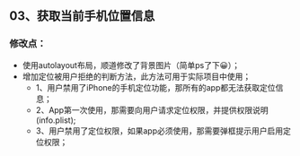 ##  03、获取当前手机位置信息

### 修改点：

- 使用autolayout布局，顺道修改了背景图片（简单ps了下😀）；
- 增加定位被用户拒绝的判断方法，此方法可用于实际项目中使用；
    * 1、用户禁用了iPhone的手机定位功能，那所有的app都无法获取定位信息；
    * 2、App第一次使用，那需要向用户请求定位权限，并提供权限说明(info.plist);
    * 3、用户禁用了定位权限，如果app必须使用，那需要弹框提示用户启用定位权限；
